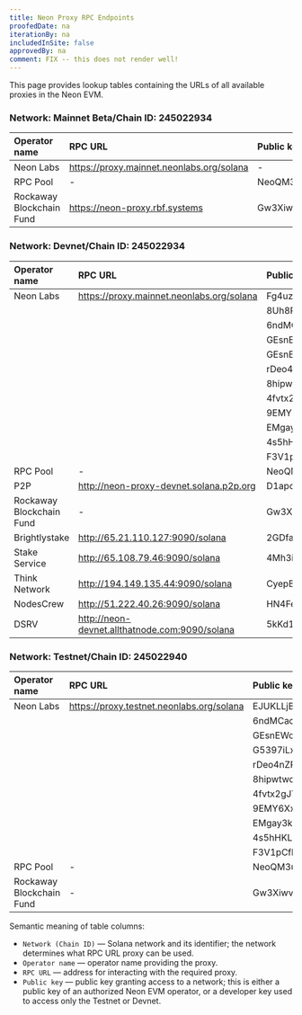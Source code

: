 ```yaml
---
title: Neon Proxy RPC Endpoints
proofedDate: na
iterationBy: na
includedInSite: false
approvedBy: na
comment: FIX -- this does not render well!
---
```


This page provides lookup tables containing the URLs of all available proxies in the Neon EVM.

### Network: Mainnet Beta/Chain ID: 245022934

|Operator name |RPC URL|Public key|
|:--|:--|:--|
|Neon Labs|  https://proxy.mainnet.neonlabs.org/solana|-|
|RPC Pool|-|NeoQM3utcHGxhKT41Nq81g8t4xGcPNFpkAgYj1N2N8v|
|Rockaway Blockchain Fund|https://neon-proxy.rbf.systems |Gw3Xiwve6HdvpJeQguhwT23cpK9nRjSy1NpNYCFY4XU9|

### Network: Devnet/Chain ID: 245022934

|Operator name |RPC URL|Public key|
|:--|:--|:--|
|Neon Labs|https://proxy.mainnet.neonlabs.org/solana|Fg4uzL4QDfL6x56YFUcJBJSK3PqV4yXoFmXzZQkxn2DK|
|||8Uh8Rp1FWBiaDejyrZZhRY448oeG7GwKUyPDufP2Xxu7|
|||6ndMCacBc69VXqgNbcW3BLk2am9oeUDZa6SgBjHozDPd|
|||GEsnEWcKapTk7cgRoixBvCDc7yYuhmoMjpJ2v7mvmsBZ|
|||GEsnEWcKapTk7cgRoixBvCDc7yYuhmoMjpJ2v7mvmsBZ|
|||rDeo4nZPE2aWpBkqFXBH8ygh1cD63nEKZPiDrpmQad6|
|||8hipwtwcmRH3iypYModkYFNXYGUEbxvpfqRhxPxx5Amx|
|||4fvtx2gJYJVd4o6CQt8Bdnc7dg5p2cgnb8oNUs7BGdd5|
|||9EMY6Xx18hN39CnzM6D5y9vuPa3YJ5ttbWRPJp3SX1Qk|
|||EMgay3kYFzHSh9PruAeRHxuGmNdsRQ6yPxzSAtU7PF7N|
|||4s5hHKLrfF7mcjfgwsRKdkubnC2VtswGpR2XGTCJaz3M|
|||F3V1pCfk1ZNk7Sdyh9N1H5eMtJq9XfhHR83fF8qa41Vt|
|RPC Pool|-|  NeoQM3utcHGxhKT41Nq81g8t4xGcPNFpkAgYj1N2N8v|
|P2P|http://neon-proxy-devnet.solana.p2p.org | D1apcJxXxAS63cpbTidxjXku7cW2ELQQU9szMQracDSY|
|Rockaway Blockchain Fund|-|Gw3Xiwve6HdvpJeQguhwT23cpK9nRjSy1NpNYCFY4XU9|
|Brightlystake| http://65.21.110.127:9090/solana|   2GDfarSJnNC6ii5tQVE9rBH81Ny35LxrSCZ7tFhktSqi|
|Stake Service|http://65.108.79.46:9090/solana |4Mh3ik4iS6MBxHy1VBN89vBiiPRDkebtnybDWnfTtpfC|
|Think Network|http://194.149.135.44:9090/solana|CyepBgaNezMJgLjy6Zyz9ECUia33dwDi9aXtRsZEhWX1|
|NodesCrew|http://51.222.40.26:9090/solana |HN4FeaSXB8t3FDW85hRw8mK1hYETJGeqhkkxJr6j2GiV|
|DSRV|http://neon-devnet.allthatnode.com:9090/solana |5kKd1iy6onhCkzDq6DBw6woHLas3fy6HX4Yz8t1VPc1r|


### Network: Testnet/Chain ID: 245022940
|Operator name |RPC URL|Public key|
|:--|:--|:--|
|Neon Labs|https://proxy.testnet.neonlabs.org/solana|EJUKLLjBMhFnkonfn7wcThnHyDewmhVmG9sEuVP9cvF8|
|||6ndMCacBc69VXqgNbcW3BLk2am9oeUDZa6SgBjHozDPd|
|||GEsnEWcKapTk7cgRoixBvCDc7yYuhmoMjpJ2v7mvmsBZ|
|||G5397iLxoKKYgMkFfkYBhJYEtErD7ygz8APmH59H8FM6|
|||rDeo4nZPE2aWpBkqFXBH8ygh1cD63nEKZPiDrpmQad6|
|||8hipwtwcmRH3iypYModkYFNXYGUEbxvpfqRhxPxx5Amx|
|||4fvtx2gJYJVd4o6CQt8Bdnc7dg5p2cgnb8oNUs7BGdd5|
|||9EMY6Xx18hN39CnzM6D5y9vuPa3YJ5ttbWRPJp3SX1Qk|
|||EMgay3kYFzHSh9PruAeRHxuGmNdsRQ6yPxzSAtU7PF7N|
|||4s5hHKLrfF7mcjfgwsRKdkubnC2VtswGpR2XGTCJaz3M|
|||F3V1pCfk1ZNk7Sdyh9N1H5eMtJq9XfhHR83fF8qa41Vt|
|RPC Pool|-|  NeoQM3utcHGxhKT41Nq81g8t4xGcPNFpkAgYj1N2N8v|
|Rockaway Blockchain Fund|-|   Gw3Xiwve6HdvpJeQguhwT23cpK9nRjSy1NpNYCFY4XU9|


<!-- retiring this in favour of 3 tables to reclaim page space
<table>
    <tr>
        <th >Network (Chain ID)</th>
        <th>Operator name</th>
        <th>RPC URL</th>
        <th>Public key</th>
    </tr>
    <tr>
        <th rowspan="3">Mainnet Beta (245022934)</th>
        <td><a href="https://neon-labs.org">Neon Labs</a></td>
        <td>https://proxy.mainnet.neonlabs.org/solana</td>
        <td>-</td>
    </tr>
    <tr>
        <td><a href="https://rpcpool.com/#/">RPC Pool</a></td>
        <td>-</td>
        <td>NeoQM3utcHGxhKT41Nq81g8t4xGcPNFpkAgYj1N2N8v</td>
    </tr>
    <tr>
        <td><a href="https://rbf.capital/">Rockaway Blockchain Fund</a></td>
        <td>https://neon-proxy.rbf.systems</td>
        <td>Gw3Xiwve6HdvpJeQguhwT23cpK9nRjSy1NpNYCFY4XU9</td>
    </tr>
    <tr>
        <th rowspan="20">Devnet (245022926)</th>
        <td rowspan="12"><a href="https://neon-labs.org">Neon Labs</a></td> 
        <td rowspan="12">https://proxy.devnet.neonlabs.org/solana</td>
        <td>Fg4uzL4QDfL6x56YFUcJBJSK3PqV4yXoFmXzZQkxn2DK</td>
    </tr>
    <tr><td>8Uh8Rp1FWBiaDejyrZZhRY448oeG7GwKUyPDufP2Xxu7</td></tr>
    <tr><td>6ndMCacBc69VXqgNbcW3BLk2am9oeUDZa6SgBjHozDPd</td></tr>
    <tr><td>GEsnEWcKapTk7cgRoixBvCDc7yYuhmoMjpJ2v7mvmsBZ</td></tr>
    <tr><td>G5397iLxoKKYgMkFfkYBhJYEtErD7ygz8APmH59H8FM6</td></tr>
    <tr><td>rDeo4nZPE2aWpBkqFXBH8ygh1cD63nEKZPiDrpmQad6</td></tr>
    <tr><td>8hipwtwcmRH3iypYModkYFNXYGUEbxvpfqRhxPxx5Amx</td></tr>
    <tr><td>4fvtx2gJYJVd4o6CQt8Bdnc7dg5p2cgnb8oNUs7BGdd5</td></tr>
    <tr><td>9EMY6Xx18hN39CnzM6D5y9vuPa3YJ5ttbWRPJp3SX1Qk</td></tr>
    <tr><td>EMgay3kYFzHSh9PruAeRHxuGmNdsRQ6yPxzSAtU7PF7N</td></tr>
    <tr><td>4s5hHKLrfF7mcjfgwsRKdkubnC2VtswGpR2XGTCJaz3M</td></tr>
    <tr><td>F3V1pCfk1ZNk7Sdyh9N1H5eMtJq9XfhHR83fF8qa41Vt</td></tr>
    <tr>
        <td><a href="https://rpcpool.com/#/">RPC Pool</a></td>
        <td>-</td>
        <td>NeoQM3utcHGxhKT41Nq81g8t4xGcPNFpkAgYj1N2N8v</td>
    </tr>
    <tr>
        <td><a href="https://p2p.org">P2P</a></td>
        <td>http://neon-proxy-devnet.solana.p2p.org</td>
        <td>D1apcJxXxAS63cpbTidxjXku7cW2ELQQU9szMQracDSY</td>
    </tr>
    <tr>
        <td><a href="https://rbf.capital/">Rockaway Blockchain Fund</a></td>
        <td>-</td>
        <td>Gw3Xiwve6HdvpJeQguhwT23cpK9nRjSy1NpNYCFY4XU9</td>
    </tr>
    <tr>
        <td><a href="https://brightlystake.com">Brightlystake</a></td>
        <td>http://65.21.110.127:9090/solana</td>
        <td>2GDfarSJnNC6ii5tQVE9rBH81Ny35LxrSCZ7tFhktSqi</td>
    </tr>
    <tr>
        <td><a href="https://stakeservice.com">Stake Service</a></td>
        <td>http://65.108.79.46:9090/solana</td>
        <td>4Mh3ik4iS6MBxHy1VBN89vBiiPRDkebtnybDWnfTtpfC</td>
    </tr>
    <tr>
        <td>Think Network</td>
        <td>http://194.149.135.44:9090/solana</td>
        <td>CyepBgaNezMJgLjy6Zyz9ECUia33dwDi9aXtRsZEhWX1</td>
    </tr>
    <tr>
        <td>NodesCrew</td>
        <td>http://51.222.40.26:9090/solana</td>
        <td>HN4FeaSXB8t3FDW85hRw8mK1hYETJGeqhkkxJr6j2GiV</td>
    </tr>
    <tr>
        <td><a href="https://dsrvlabs.com">DSRV</a></td>
        <td>http://neon-devnet.allthatnode.com:9090/solana</td>
        <td>5kKd1iy6onhCkzDq6DBw6woHLas3fy6HX4Yz8t1VPc1r</td>
    </tr>
    <tr>
        <th rowspan="13">Testnet (245022940)</th>
        <td rowspan="11"><a href="https://neon-labs.org">Neon Labs</a></td>
        <td rowspan="11">https://proxy.testnet.neonlabs.org/solana</td>
        <td>EJUKLLjBMhFnkonfn7wcThnHyDewmhVmG9sEuVP9cvF8</td>
    </tr>
    <tr><td>6ndMCacBc69VXqgNbcW3BLk2am9oeUDZa6SgBjHozDPd</td></tr>
    <tr><td>GEsnEWcKapTk7cgRoixBvCDc7yYuhmoMjpJ2v7mvmsBZ</td></tr>
    <tr><td>G5397iLxoKKYgMkFfkYBhJYEtErD7ygz8APmH59H8FM6</td></tr>
    <tr><td>rDeo4nZPE2aWpBkqFXBH8ygh1cD63nEKZPiDrpmQad6</td></tr>
    <tr><td>8hipwtwcmRH3iypYModkYFNXYGUEbxvpfqRhxPxx5Amx</td></tr>
    <tr><td>4fvtx2gJYJVd4o6CQt8Bdnc7dg5p2cgnb8oNUs7BGdd5</td></tr>
    <tr><td>9EMY6Xx18hN39CnzM6D5y9vuPa3YJ5ttbWRPJp3SX1Qk</td></tr>
    <tr><td>EMgay3kYFzHSh9PruAeRHxuGmNdsRQ6yPxzSAtU7PF7N</td></tr>
    <tr><td>4s5hHKLrfF7mcjfgwsRKdkubnC2VtswGpR2XGTCJaz3M</td></tr>
    <tr><td>F3V1pCfk1ZNk7Sdyh9N1H5eMtJq9XfhHR83fF8qa41Vt</td></tr>
    <tr>
        <td><a href="https://rpcpool.com/#/">RPC Pool</a></td>
        <td>-</td>
        <td>NeoQM3utcHGxhKT41Nq81g8t4xGcPNFpkAgYj1N2N8v</td>
    </tr>
    <tr>
        <td><a href="https://rbf.capital/">Rockaway Blockchain Fund</a></td>
        <td>-</td>
        <td>Gw3Xiwve6HdvpJeQguhwT23cpK9nRjSy1NpNYCFY4XU9</td>
    </tr>
</table>
 -->

Semantic meaning of table columns:
  * `Network (Chain ID)` — Solana network and its identifier; the network determines what RPC URL proxy can be used.
  * `Operator name` — operator name providing the proxy.
  * `RPC URL` — address for interacting with the required proxy.
  * `Public key` — public key granting access to a network; this is either a public key of an authorized Neon EVM operator, or a developer key used to access only the Testnet or Devnet.
